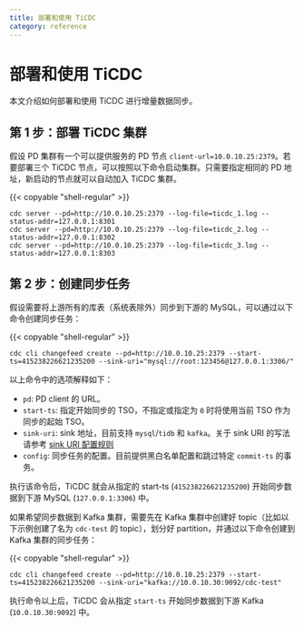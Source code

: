 ```yaml
---
title: 部署和使用 TiCDC
category: reference
---
```


# 部署和使用 TiCDC

本文介绍如何部署和使用 TiCDC 进行增量数据同步。

## 第 1 步：部署 TiCDC 集群

假设 PD 集群有一个可以提供服务的 PD 节点 `client-url=10.0.10.25:2379`。若要部署三个 TiCDC 节点，可以按照以下命令启动集群。只需要指定相同的 PD 地址，新启动的节点就可以自动加入 TiCDC 集群。

{{< copyable "shell-regular" >}}

```shell
cdc server --pd=http://10.0.10.25:2379 --log-file=ticdc_1.log --status-addr=127.0.0.1:8301
cdc server --pd=http://10.0.10.25:2379 --log-file=ticdc_2.log --status-addr=127.0.0.1:8302
cdc server --pd=http://10.0.10.25:2379 --log-file=ticdc_3.log --status-addr=127.0.0.1:8303
```

## 第 2 步：创建同步任务

假设需要将上游所有的库表（系统表除外）同步到下游的 MySQL，可以通过以下命令创建同步任务：

{{< copyable "shell-regular" >}}

```shell
cdc cli changefeed create --pd=http://10.0.10.25:2379 --start-ts=415238226621235200 --sink-uri="mysql://root:123456@127.0.0.1:3306/"
```

以上命令中的选项解释如下：

- `pd`: PD client 的 URL。
- `start-ts`: 指定开始同步的 TSO，不指定或指定为 `0` 时将使用当前 TSO 作为同步的起始 TSO。
- `sink-uri`: sink 地址，目前支持 `mysql`/`tidb` 和 `kafka`。关于 sink URI 的写法请参考 [sink URI 配置规则](/reference/tools/ticdc/sink.md)
- `config`: 同步任务的配置。目前提供黑白名单配置和跳过特定 `commit-ts` 的事务。

执行该命令后，TiCDC 就会从指定的 start-ts (`415238226621235200`) 开始同步数据到下游 MySQL (`127.0.0.1:3306`) 中。

如果希望同步数据到 Kafka 集群，需要先在 Kafka 集群中创建好 topic（比如以下示例创建了名为 `cdc-test` 的 topic），划分好 partition，并通过以下命令创建到 Kafka 集群的同步任务：

{{< copyable "shell-regular" >}}

```shell
cdc cli changefeed create --pd=http://10.0.10.25:2379 --start-ts=415238226621235200 --sink-uri="kafka://10.0.10.30:9092/cdc-test"
```

执行命令以上后，TiCDC 会从指定 `start-ts` 开始同步数据到下游 Kafka (`10.0.10.30:9092`) 中。
